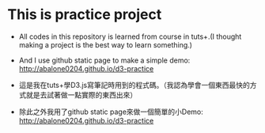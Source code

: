 # This is practice project


- All codes in this repository is learned from course in tuts+.(I thought making a project is the best way to learn something.)

- And I use github static page to make a simple demo: http://abalone0204.github.io/d3-practice


- 這是我在tuts+學D3.js寫筆記時用到的程式碼。（我認為學會一個東西最快的方式就是去試著做一點實際的東西出來）

- 除此之外我用了github static page來做一個簡單的小Demo: http://abalone0204.github.io/d3-practice
